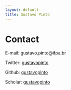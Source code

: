 ```yaml
---
layout: default
title: Gustavo Pinto
---
```


# Contact

E-mail: gustavo.pinto<span style="display:none">ignorethis</span>@ifpa.br

Twitter: [gustavopinto](https://twitter.com/gustavopinto)

Github: [gustavopinto](https://github.com/gustavopinto)

Scholar: [gustavopinto](https://scholar.google.com/citations?user=dOeggYMAAAAJ&hl=en)
